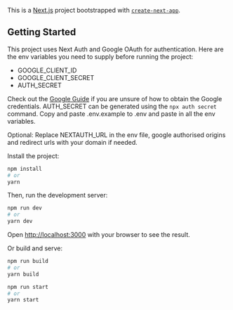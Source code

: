 This is a [Next.js](https://nextjs.org) project bootstrapped with [`create-next-app`](https://nextjs.org/docs/app/api-reference/cli/create-next-app).

## Getting Started

This project uses Next Auth and Google OAuth for authentication. Here are the env variables you need to supply before running the project:

- GOOGLE_CLIENT_ID
- GOOGLE_CLIENT_SECRET
- AUTH_SECRET

Check out the [Google Guide](https://developers.google.com/identity/gsi/web/guides/get-google-api-clientid) if you are unsure of how to obtain the Google credentials. AUTH_SECRET can be generated using the `npx auth secret` command. Copy and paste .env.example to .env and paste in all the env variables.

Optional: Replace NEXTAUTH_URL in the env file, google authorised origins and redirect urls with your domain if needed.

Install the project:

```bash
npm install
# or
yarn
```

Then, run the development server:

```bash
npm run dev
# or
yarn dev
```

Open [http://localhost:3000](http://localhost:3000) with your browser to see the result.

Or build and serve:

```bash
npm run build
# or
yarn build
```

```bash
npm run start
# or
yarn start
```
